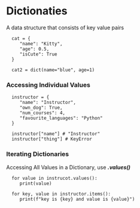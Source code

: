 # Dictionaties

   A data structure that consists of key value pairs

      cat = {
         "name": "Kitty",
         "age": 0.5,
         "isCute": True
      }

      cat2 = dict(name="blue", age=1)

### Accessing Individual Values

     
      instructor = {
         "name": "Instructor",
         "own_dog": True,
         "num_courses": 4,
         "favourite_languages": "Python"
      }

      instructor["name"] # "Instructor"
      instructor["thing"] # KeyError

### Iterating Dictionaries

Accessing All Values in a Dictionary, use ***.values()***

      for value in instrucot.values():
         print(value)

      for key, value in instructor.items():
         print(f"key is {key} and value is {value}")